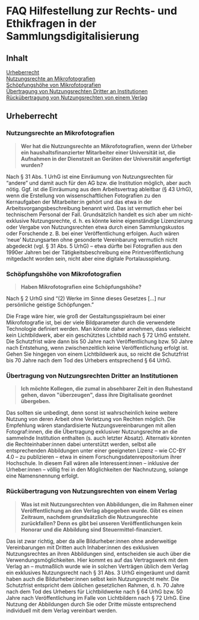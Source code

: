 # FAQ Hilfestellung zur Rechts- und Ethikfragen in der Sammlungsdigitalisierung
## Inhalt
[Urheberrecht](#urheberrecht) <br>
[Nutzungsrechte an Mikrofotografien](#nutzungsrechte-an-mikrofotografien) <br>
[Schöpfungshöhe von Mikrofotografien](#sch%C3%B6pfungsh%C3%B6he-von-mikrofotografien) <br>
[Übertragung von Nutzungsrechten Dritter an Institutionen](#%C3%BCbertragung-von-nutzungsrechten-dritter-an-institutionen) <br>
[Rückübertragung von Nutzungsrechten von einem Verlag](#r%C3%BCck%C3%BCbertragung-von-nutzungsrechten-von-einem-verlag) <br>

## Urheberrecht
### Nutzungsrechte an Mikrofotografien
>**Wer hat die Nutzungsrechte an Mikrofotografien, wenn der Urheber ein haushaltsfinanzierter Mitarbeiter einer Universität ist, die Aufnahmen in der Dienstzeit an Geräten der Universität angefertigt wurden?**

Nach § 31 Abs. 1 UrhG ist eine Einräumung von Nutzungsrechten für “andere” und damit auch für den AG bzw. die Institution möglich, aber auch nötig. Ggf. ist die Einräumung aus dem Arbeitsvertrag ableitbar (§ 43 UrhG), wenn die Erstellung von wissenschaftlichen Fotografien zu den Kernaufgaben der Mitarbeiter:in gehört und das etwa in der Arbeitsvorgangsbeschreibung benannt wird. Das ist vermutlich eher bei technischem Personal der Fall. Grundsätzlich handelt es sich aber um nicht-exklusive Nutzungsrechte, d. h. es könnte keine eigenständige Lizenzierung oder Vergabe von Nutzungsrechten etwa durch einen Sammlungskustos oder Forschende z. B. bei einer Veröffentlichung erfolgen. Auch wären ‘neue’ Nutzungsarten ohne gesonderte Vereinbarung vermutlich nicht abgedeckt (vgl. § 31 Abs. 5 UrhG)  – etwa dürfte bei Fotografien aus den 1990er Jahren bei der Tätigkeitsbeschreibung eine Printveröffentlichung mitgedacht worden sein, nicht aber eine digitale Portalausspielung.

### Schöpfungshöhe von Mikrofotografien
>**Haben Mikrofotografien eine Schöpfungshöhe?**

Nach § 2 UrhG sind “(2) Werke im Sinne dieses Gesetzes [...] nur persönliche geistige Schöpfungen.”

Die Frage wäre hier, wie groß der Gestaltungsspielraum bei einer Mikrofotografie ist, bei der viele Bildparameter durch die verwendete Technologie definiert werden. Man könnte daher annehmen, dass vielleicht kein Lichtbildwerk, aber ein geschütztes Lichtbild nach § 72 UrhG entsteht. Die Schutzfrist wäre dann bis 50 Jahre nach Veröffentlichung bzw. 50 Jahre nach Entstehung, wenn zwischenzeitlich keine Veröffentlichung erfolgt ist. Gehen Sie hingegen von einem Lichtbildwerk aus, so reicht die Schutzfrist bis 70 Jahre nach dem Tod des Urhebers entsprechend § 64 UrhG.

### Übertragung von Nutzungsrechten Dritter an Institutionen
>**Ich möchte Kollegen, die zumal in absehbarer Zeit in den Ruhestand gehen, davon "überzeugen", dass ihre Digitalisate geordnet übergeben.**

Das sollten sie unbedingt, denn sonst ist wahrscheinlich keine weitere Nutzung von deren Arbeit ohne Verletzung von Rechten möglich. Die Empfehlung wären standardisierte Nutzungsvereinbarungen mit allen Fotograf:innen, die die Übertragung exklusiver Nutzungsrechte an die sammelnde Institution enthalten (s. auch letzter Absatz). Alternativ könnten die Rechteinhaber:innen dabei unterstützt werden, selbst alle entsprechenden Abbildungen unter einer geeigneten Lizenz – wie CC-BY 4.0 – zu publizieren – etwa in einem Forschungsdatenrepositorium ihrer Hochschule. In diesem Fall wären alle Interessent:innen – inklusive der Urheber:innen – völlig frei in den Möglichkeiten der Nachnutzung, solange eine Namensnennung erfolgt.

### Rückübertragung von Nutzungsrechten von einem Verlag

>**Was ist mit Nutzungsrechten von Abbildungen, die im Rahmen einer Veröffentlichung an den Verlag abgegeben wurde. Gibt es einen Zeitraum, nachdem grundsätzlich die Nutzungsrechte zurückfallen? Denn es gibt bei unseren Veröffentlichungen kein Honorar und die Abbildung sind Steuermittel-finanziert.**

Das ist zwar richtig, aber da alle Bildurheber:innen ohne anderweitige Vereinbarungen mit Dritten auch Inhaber:innen des exklusiven Nutzungsrechtes an ihren Abbildungen sind, entscheiden sie auch über die Verwendungsmöglichkeiten. Hier kommt es auf das Vertragswerk mit dem Verlag an – mutmaßlich wurde wie in solchen Verträgen üblich dem Verlag ein exklusives Nutzungsrecht nach § 31 Abs. 3 UrhG eingeräumt und damit haben auch die Bildurheber:innen selbst kein Nutzungsrecht mehr. Die Schutzfrist entspricht dem üblichen gesetzlichen Rahmen, d. h. 70 Jahre nach dem Tod des Urhebers für Lichtbildwerke nach § 64 UrhG bzw. 50 Jahre nach Veröffentlichung im Falle von Lichtbildern nach § 72 UrhG. Eine Nutzung der Abbildungen durch Sie oder Dritte müsste entsprechend individuell mit dem Verlag vereinbart werden.
